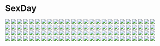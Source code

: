 # SexDay
![](https://konachan.com/image/641cf050f945a62440cb563fce9f9bb3/Konachan.com%20-%2059463%20bushidou_%28sekaiju%29%20gun%20nfb-zmc%20sekaiju_no_meikyuu%20sword%20weapon.jpg)
![](https://konachan.com/image/35e332106553d38324935703ffd2d47c/Konachan.com%20-%20166803%20ass%20beach%20bikini%20blue_hair%20blush%20green_eyes%20long_hair%20migumigu%20original%20ribbons%20swimsuit%20topless%20twintails%20water.jpg)
![](https://konachan.com/image/84c8a45f84467375d351f9414b28643b/Konachan.com%20-%2088549%20ass%20breasts%20cleavage%20fellatio%20monster_hunter.jpg)
![](https://konachan.com/jpeg/7d37084877685ac5c9f05695a8dd1795/Konachan.com%20-%20236238%20all_male%20animal%20male%20original%20penguin%20short_hair%20snow%20takamon9855.jpg)
![](https://konachan.com/jpeg/02888159dfb60604c5986ff511a9e864/Konachan.com%20-%20179138%20butterfly%20dress%20game_cg%20hapymaher%20koku%20long_hair%20panties%20tagme%20toriumi_arisu%20underwear.jpg)
![](https://konachan.com/image/4f939e00f54189cb655537e0be55bbae/Konachan.com%20-%20278419%20aqua_eyes%20blonde_hair%20blush%20close%20drink%20hanata%20hat%20long_hair%20rachel_gardner%20satsuriku_no_tenshi%20scarf.jpg)
![](https://konachan.com/image/8a1a493e546007248b30011ddbd56952/Konachan.com%20-%2099322%20hanasaki_tsubomi%20heartcatch_precure%21%20precure.jpg)
![](https://konachan.com/jpeg/308ec64d88105406e5d3428422af7c4c/Konachan.com%20-%2086178%20blonde_hair%20fang%20kuroi_nanako%20lucky_star%20white.jpg)
![](https://konachan.com/image/fdd80fb096ec8d1943f473e108eb6eed/Konachan.com%20-%2075029%20food%20fruit%20hajime%20hirasawa_ui%20k-on%21%20nakano_azusa%20strawberry%20suzuki_jun%20thighhighs.jpg)
![](https://konachan.com/jpeg/844ae38ff8c46b79038d6f4c451a55a9/Konachan.com%20-%20101000%20all_male%20headphones%20male%20sunglasses%20tagme%20tie.jpg)
![](https://konachan.com/image/6669e85169102bde4bbc66def1ffff2f/Konachan.com%20-%20220719%20anchovy%20combat_vehicle%20girls_und_panzer%20jinguu_%284839ms%29.jpg)
![](https://konachan.com/jpeg/b1d500b5d8c7f4fafc91bb0015df9726/Konachan.com%20-%20138663%20aqua_%28dolphin_divers%29%20dolphin_divers%20game_cg%20senomoto_hisashi.jpg)
![](https://konachan.com/image/4dd2caf1305057991b1b93a4f4e673c2/Konachan.com%20-%2068451%20blonde_hair%20clouds%20night%20sekirei%20signed%20sky%20stars%20tsukiumi%20water.jpg)
![](https://konachan.com/jpeg/e5a3b885ab37e2e271825a5449b58c44/Konachan.com%20-%20223318%202girls%20aki99%20ass%20blush%20breasts%20brown_eyes%20feathers%20flat_chest%20navel%20nipples%20papi%20pussy%20suu%20tentacles%20thighhighs%20uncensored%20wings%20yuri.jpg)
![](https://konachan.com/jpeg/8ea75d3f084a8b3639c821a75c024946/Konachan.com%20-%20164860%20blue_eyes%20erect_nipples%20fang%20gloves%20hachiyou%20long_hair%20marta_lualdi%20nopan%20orange_hair%20tagme%20tales_of_symphonia.jpg)
![](https://konachan.com/image/6bc1ad2573efc7ae5588a39686fe3444/Konachan.com%20-%2080364%20black_hair%20black_rock_shooter%20blue_eyes%20gun%20kuroi_mato%20long_hair%20scar%20shorts%20twintails%20weapon.jpg)
![](https://konachan.com/image/caabfd49af6419b9c2dc3ac90afa4e3c/Konachan.com%20-%2053610%20cc%20code_geass%20lelouch_lamperouge%20male.jpg)
![](https://konachan.com/jpeg/5e0c936809729b900e597d2c107c0ba8/Konachan.com%20-%20226396%20aliasing%20animal%20bird%20blush%20bow%20braids%20breasts%20building%20city%20cleavage%20collar%20dress%20flowers%20hat%20leaves%20no_bra%20original%20ribbons%20signed%20stairs%20water%20wink.jpg)
![](https://konachan.com/jpeg/dea6365bfe442e93d4c06d2bbcc7cf76/Konachan.com%20-%2086537%20chibi%20hat%20hinanawi_tenshi%20ibuki_suika%20kome_kuma%20long_hair%20nagae_iku%20short_hair%20touhou%20white.jpg)
![](https://konachan.com/image/1ec15eb9d1cf0c152ecd0bd3852cf9b1/Konachan.com%20-%20119455%20ekuesu%20hatsune_miku%20vocaloid.jpg)
![](https://konachan.com/image/2239d3dfe99fe60c5694bba36434b533/Konachan.com%20-%20156961%20konpaku_youmu%20shirosuzu%20touhou%20white_hair.jpg)
![](https://konachan.com/image/93dc4725154ea3d54ac2acad18056a7b/Konachan.com%20-%20235545%20goth-loli%20lolita_fashion%20original%20tagme_%28artist%29.jpg)
![](https://konachan.com/jpeg/472d4021d711e146155c09339266f106/Konachan.com%20-%20124510%20black_hair%20blush%20breasts%20feathers%20game_cg%20kisaragi_myau%20long_hair%20nanami_shion%20nipples%20open_shirt%20panties%20seifuku_tenshi%20underwear%20wings.jpg)
![](https://konachan.com/jpeg/2a32755d5af0a8a051ee059a9f1fdd54/Konachan.com%20-%2044495%20barefoot%20kokoro_hokenshitsu%20nude%20onsen%20sakashita_fubuki%20tagme.jpg)
![](https://konachan.com/image/5810817c2f4d195d4411036d32ced4e5/Konachan.com%20-%2087909%20breasts%20cleavage%20mogu%20no_bra%20open_shirt%20panties%20panty_%28character%29%20panty_pull%20panty_%26_stocking_with_garterbelt%20third-party_edit%20underwear.jpg)
![](https://konachan.com/image/55c19d7906ab57cbe33bdb5a8a11307b/Konachan.com%20-%2068949%20akebi_yusa%20blush%20canvas_3%20fang%20misakura_nankotsu.jpg)
![](https://konachan.com/image/d789566acab2dc2060d12c3d26177562/Konachan.com%20-%2023242%20animal%20bird%20bottle_fairy%20chiriri%20hororo%20kururu%20oboro%20pointed_ears%20sarara%20tokumi_yuiko.jpg)
![](https://konachan.com/image/35a66897f831a1d8eed02872534ff8b9/Konachan.com%20-%20289709%20aqua_eyes%20blonde_hair%20blush%20bow%20breasts%20choker%20cropped%20erect_nipples%20miko_92%20navel%20necklace%20nipples%20original%20see_through%20shorts%20twintails.jpg)
![](https://konachan.com/image/0ce54471fcee38ce2bf9c010fb87d31b/Konachan.com%20-%20133502%20amber%20darker_than_black%20hei%20kirihara_misaki%20tagme.jpg)
![](https://konachan.com/image/379d53313fd667b6bf8af17e0ef0f602/Konachan.com%20-%20102881%20apron%20food%20fuyu_no_rondo%20game_cg%20long_hair%20lumiaula_victoria%20yasuyuki.jpg)
![](https://konachan.com/jpeg/a774071ee38b36122e5468cf9dfaf6cd/Konachan.com%20-%2079296%20angel_ring%20game_cg%20moonstone%20panties%20tagme%20toomi_sana%20underwear%20wet.jpg)
![](https://konachan.com/jpeg/7170afa49cfc613b244ad62f7d601a9a/Konachan.com%20-%2036600%20close%20louise_fran%C3%A7oise_le_blanc_de_la_valli%C3%A8re%20vector%20zero_no_tsukaima.jpg)
![](https://konachan.com/jpeg/ee25f64a1445bd08ef4c01f3463d2637/Konachan.com%20-%20102190%20aisaka_tsugumi%20bed%20blonde_hair%20blue_eyes%20breasts%20fusataka_shikibu%20game_cg%20nipples%20panties%20renai_saimin%20school_uniform%20thighhighs%20twintails%20underwear.jpg)
![](https://konachan.com/image/dabf50d7d496ad566faecd932842071c/Konachan.com%20-%2015533%20alucard%20hellsing.jpg)
![](https://konachan.com/jpeg/89b7d7021e6c6971e3e44fa2c5fb2f59/Konachan.com%20-%20245361%20anthropomorphism%20bow%20brown_eyes%20brown_hair%20dx_%28dekusu%29%20kantai_collection%20kneehighs%20michishio_%28kancolle%29%20short_hair%20skirt.jpg)
![](https://konachan.com/image/95b6c8e445c8a5e87e612060c3bfdf87/Konachan.com%20-%20283526%20aqua_eyes%20blonde_hair%20choker%20garter%20gloves%20hat%20original%20rebe11%20thighhighs.jpg)
![](https://konachan.com/jpeg/01c22c060559848de95fc70d7822fcc7/Konachan.com%20-%20159326%20bed%20blonde_hair%20game_cg%20guardian_place%20hibarigaoka_itsuki%20hinata_mutsuki%20long_hair%20nipples%20no_bra%20see_through%20skyfish%20sleeping%20teddy_bear.jpg)
![](https://konachan.com/jpeg/9d4658877712cce9294baf16e2d5e0a4/Konachan.com%20-%2067544%205_nenme_no_houkago%20blush%20brown_hair%20kantoku%20kurumi_%28kantoku%29%20long_hair%20original%20purple_eyes%20ribbons%20scan%20scarf%20school_uniform%20thighhighs%20watermark.jpg)
![](https://konachan.com/image/f2a9a90b3190901be0a67ccac5c23c40/Konachan.com%20-%2029015%20animal_ears%20apple%20craft_lawrence%20dress%20food%20fruit%20gray_hair%20horo%20long_hair%20ookami_to_koushinryou%20orange_hair%20red_eyes%20short_hair%20tail%20white%20wolfgirl.jpg)
![](https://konachan.com/jpeg/984b2968e73f51fa7969f171d5f7b8ce/Konachan.com%20-%20183502%20animal_ears%20dress%20endless_dungeon%20game_cg%20kinta_%28distortion%29%20niko_temple%20panties%20rosebleu%20short_hair%20thighhighs%20underwear%20wink%20yellow_eyes.jpg)
![](https://konachan.com/jpeg/40d9f20ccfb15de021157baf229bee27/Konachan.com%20-%20271221%20aliasing%20azuma_yuki%20bikini%20blonde_hair%20blue_eyes%20blush%20breasts%20brown_eyes%20brown_hair%20cleavage%20long_hair%20navel%20necklace%20pink_eyes%20swimsuit%20twintails.jpg)
![](https://konachan.com/jpeg/cfab8215632250dee15c8eb6523632f0/Konachan.com%20-%2032199%20group%20ishizuki_koyori%20ishizuki_mana%20kamikawa_mayuko%20morimiya_aono%20shihou_matsuri%20sola%20white.jpg)
![](https://konachan.com/image/74193594749511ed7617b0acaa7a298e/Konachan.com%20-%20179684%20akira_hou%20amou_june%20dress%20elbow_gloves%20gloves%20long_hair%20pretty_rhythm%20pretty_rhythm_rainbow_live%20red_eyes%20twintails%20white_hair.jpg)
![](https://konachan.com/jpeg/87d011e8946c2be6e670bc467530ef2d/Konachan.com%20-%20149403%20aete_mushisuru_kimi_to_no_mirai_%7Erelay_broadcast%7E%20alcot%20bed%20game_cg%20red_eyes%20sawatari_nanagi%20tagme_%28artist%29.jpg)
![](https://konachan.com/jpeg/87b81cfad7a04a56c28ec907df600f70/Konachan.com%20-%20184667%20blue_hair%20demon%20flowers%20hatsune_miku%20horns%20japanese_clothes%20kimono%20long_hair%20moco_%28chaton315%29%20red_eyes%20skull%20twintails%20vocaloid.jpg)
![](https://konachan.com/image/c4472d841fc6265eed9ae396a022502f/Konachan.com%20-%2042174%20macross%20macross_frontier%20sheryl_nome.jpg)
![](https://konachan.com/jpeg/8f5774d75713304bf4d0449593385882/Konachan.com%20-%20143368%20akemi_homura%20black%20group%20kaname_madoka%20konataeru%20kyuubee%20meno%20mika_%281020mk%29%20miki_sayaka%20mizuki_%28koko_lost%29%20sakura_kyouko%20suburi%20tomoe_mami%20weapon.jpg)
![](https://konachan.com/image/457e9ddf186ceb21eaecb552c19bab48/Konachan.com%20-%20153823%20achikoaco%20animal_ears%20blue_eyes%20breasts%20bunnygirl%20cleavage%20long_hair%20megurine_luka%20pantyhose%20pink_hair%20vocaloid.jpg)
![](https://konachan.com/image/3e47cdf893ad1add9e9faa5d15a2567f/Konachan.com%20-%20142263%20animal%20bird%20clouds%20landscape%20nobody%20original%20rugo%20scenic%20water.jpg)
![](https://konachan.com/jpeg/9c1e1da86b1b46df73dd4260535de272/Konachan.com%20-%2074544%20flowers%20gloves%20hatsune_miku%20kitiyosi%20thighhighs%20twintails%20vocaloid.jpg)
![](https://konachan.com/image/a98a63cb9f3b2dff57d7dbc3df6549a0/Konachan.com%20-%2018310%20gray_hair%20hoshino_ruri%20long_hair%20martian_successor_nadesico%20twintails%20uniform%20yellow_eyes.jpg)
![](https://konachan.com/image/f569b73146e1cf23afefcb29ce57610f/Konachan.com%20-%2011701%20aqua_hair%20blush%20bow_%28weapon%29%20melody_of_oblivion%20orange_eyes%20school_uniform%20tone_requiem%20weapon%20zundarepon.jpg)
![](https://konachan.com/image/e431ec81feee24eb974fba419cbe92b6/Konachan.com%20-%20223432%20black_eyes%20black_hair%20blush%20choker%20cropped%20ilya_kuvshinov%20monochrome%20original%20short_hair%20wristwear.jpg)
![](https://konachan.com/image/6a8e9e5746f7188434aad1e7aed7c146/Konachan.com%20-%20282145%20blue_eyes%20bow%20brown_hair%20clouds%20love_live%21_sunshine%21%21%20phone%20reflection%20school_uniform%20shamakho%20short_hair%20signed%20sky%20sunset%20watanabe_you.jpg)
![](https://konachan.com/image/00ab4e6a0e6d31c6437401e628531add/Konachan.com%20-%20206843%20aqua_eyes%20aqua_hair%20breasts%20cleavage%20gloves%20gods%20jpeg_artifacts%20mask%20original%20pixiv_fantasia.jpg)
![](https://konachan.com/jpeg/820181d2211a1c28f20b02b2469c59b1/Konachan.com%20-%20257274%20aliasing%20christmas%20gochuumon_wa_usagi_desu_ka%3F%20kirima_sharo%20signed%20tagme_%28artist%29%20tedeza_rize.jpg)
![](https://konachan.com/jpeg/08057cc4755ef0c10dcda2d5a2a22841/Konachan.com%20-%2081929%20alcot%20cameltoe%20ezekiel%20game_cg%20osananajimi_wa_daitouryou%20purple_eyes%20school_swimsuit%20swimsuit%20wet%20wink.jpg)
![](https://konachan.com/image/0cbfc698bb66b8f5f8c76664f75f1741/Konachan.com%20-%20115705%20blue_hair%20dress%20genderswap%20hatsune_miku%20hatsune_mikuo%20long_hair%20mizutame_tori%20short_hair%20twintails%20vocaloid.jpg)
![](https://konachan.com/image/8a10545b27aeb2b2902a805d98d105c4/Konachan.com%20-%20280528%20breasts%20brown_hair%20cameltoe%20glasses%20gloves%20green_eyes%20navel%20nipples%20no_bra%20open_shirt%20pallad%20panties%20pantyhose%20shirt%20short_hair%20tie%20underwear.jpg)
![](https://konachan.com/jpeg/811564f8c84c14c00acc7f1d8810297a/Konachan.com%20-%2053727%20blue_eyes%20minagi_tsumuji%20natsuiro_straight%20pink_hair.jpg)
![](https://konachan.com/jpeg/601e2e8c6d83aeca3398604ac20e6b5a/Konachan.com%20-%20277612%20achiki%20barefoot%20black_hair%20cage%20clouds%20dress%20long_hair%20original%20purple_eyes%20sky.jpg)
![](https://konachan.com/jpeg/6600948327186bd73c992b7b00021ed8/Konachan.com%20-%2084208%20hatsune_miku%20kagamine_len%20kagamine_rin%20male%20twintails%20vocaloid.jpg)
![](https://konachan.com/image/5a6ecbfa262380995d622be42525a8a0/Konachan.com%20-%20204584%20bloomers%20breasts%20cleavage%20elsword%20headdress%20ignia_%28elsword%29%20long_hair%20orange_hair%20pink_hair%20ponytail%20spear%20tagme_%28artist%29%20thighhighs%20weapon%20wink.jpg)
![](https://konachan.com/image/e0f4337ab436ccb80241bb0a6cb679b5/Konachan.com%20-%2034150%20kitsu_chiri%20sayonara_zetsubou_sensei%20school_uniform.jpg)
![](https://konachan.com/image/a41b0b94c3139f53b4ff1d29a764d25f/Konachan.com%20-%20129670%20megurine_luka%20vocaloid.jpg)
![](https://konachan.com/image/603067dc29ecc14e1f2050cb878813fb/Konachan.com%20-%20233467%20aliasing%20ass%20bed%20black_hair%20blue_hair%20blush%20breasts%20brown_hair%20green_eyes%20hug%20long_hair%20navel%20nipples%20nude%20purple_eyes%20yellow_eyes%20zundarepon.jpg)
![](https://konachan.com/image/a5623dfa04c3f3c9f33727ea82853291/Konachan.com%20-%2056784%20megurine_luka%20vocaloid.jpg)
![](https://konachan.com/image/dae159b9b61d04e977de19377cbdf911/Konachan.com%20-%20235741%20cecilia_alcott%20charlotte_dunois%20huang_lingyin%20infinite_stratos%20laura_bodewig%20okiura%20orimura_chifuyu%20orimura_ichika%20shinonono_houki%20tagme%20yamada_maya.jpg)
![](https://konachan.com/image/ee2c71ee9dcb7b2a57d739e6ed9de6a6/Konachan.com%20-%2019273%20ass%20bed%20blush%20braids%20brown_hair%20long_hair%20maria-sama_ga_miteru%20same%20shimazu_yoshino%20signed%20twintails.jpg)
![](https://konachan.com/jpeg/058f5cab42daf1052e60773e004a8457/Konachan.com%20-%2018170%20kobushi_abiru%20sayonara_zetsubou_sensei.jpg)
![](https://konachan.com/image/6706e1ca4a08a5b78214afb0738591d9/Konachan.com%20-%2024417%20hakurei_reimu%20japanese_clothes%20katana%20kirisame_marisa%20konpaku_youmu%20miko%20myon%20saigyouji_yuyuko%20sword%20touhou%20tree%20weapon%20witch%20yukitaro.jpg)
![](https://konachan.com/image/06bd700f37f852ccbaa746f94e213c08/Konachan.com%20-%20170118%20black_hair%20blue_eyes%20blush%20jpeg_artifacts%20kill_la_kill%20matoi_ryuuko%20navel%20red_hair%20rff_%283_percent%29%20short_hair%20skirt%20sword%20underboob%20weapon.jpg)
![](https://konachan.com/image/4a5dbfe53f08159aa8cd41972ffacb46/Konachan.com%20-%2033810%20hinatabokko.jpg)
![](https://konachan.com/jpeg/1f5450d59e8d286cf63ee8d05e6b5af0/Konachan.com%20-%2045749%20gertrud_barkhorn%20strike_witches.jpg)
![](https://konachan.com/jpeg/0555722da42441c46120849a13ab4dd6/Konachan.com%20-%20296643%20bikini%20blue_eyes%20blue_hair%20blush%20bunnygirl%20cameltoe%20erect_nipples%20hanamiya_rarana%20kafuu_chino%20loli%20long_hair%20navel%20swimsuit%20tail%20thighhighs.jpg)
![](https://konachan.com/image/319fc7b4b1aadd1f236747aeca6d0c7b/Konachan.com%20-%2070839%20crossover%20flowers%20hatsune_miku%20japanese_clothes%20katekyou_hitman_reborn%20kimono%20male%20sawada_tsunayoshi%20twintails%20vocaloid.jpg)
![](https://konachan.com/jpeg/c0a0f5eee75b89d65a4680c136c77725/Konachan.com%20-%20287374%20breasts%20brown_hair%20dessert_soft%20game_cg%20hinamori_sakurako%20red_eyes%20satofuji_masato%20school_uniform%20skirt.jpg)
![](https://konachan.com/image/f77576c539ce6af36e3b6a12976bf8e2/Konachan.com%20-%20229550%20building%20cape%20final_fantasy%20final_fantasy_xiii%20garter%20gloves%20gun%20kishiyo%20lightning_farron%20pink_hair%20purple_eyes%20short_hair%20skirt%20weapon.jpg)
![](https://konachan.com/jpeg/12a0d793a70684937521155b6905f052/Konachan.com%20-%20153683%20tagme.jpg)
![](https://konachan.com/jpeg/6b46d592a400d32cd9922c0ff77d99ce/Konachan.com%20-%20182958%20duto%20fiora%20league_of_legends%20signed.jpg)
![](https://konachan.com/image/9c3ea266417d658252810cc75fb984f2/Konachan.com%20-%20263669%20aqua_eyes%20brown_hair%20cross%20fate_%28series%29%20fate_stay_night%20kibou%20long_hair%20signed%20skirt%20tattoo%20thighhighs%20tohsaka_rin%20twintails.jpg)
![](https://konachan.com/image/ce696b8e5a3accb2934ed962a7b0f671/Konachan.com%20-%2074658%20hatsune_miku%20miku_append%20twintails%20vocaloid.jpg)
![](https://konachan.com/image/c62758f03a59c395a453467241a02cc1/Konachan.com%20-%20213373%20blonde_hair%20bow%20cherry_blossoms%20fate_stay_night%20fate_%28series%29%20flowers%20gloves%20jpeg_artifacts%20katana%20petals%20short_hair%20sishenfan%20sword%20tree%20weapon.jpg)
![](https://konachan.com/image/1b62c4fb8ea7c10152266f78ae0fef4c/Konachan.com%20-%20196219%20animal%20apple%20barefoot%20book%20braids%20candy%20cat%20cotta%20dress%20food%20fruit%20green_eyes%20green_hair%20ice_cream%20long_hair%20ribbons%20twintails%20vocaloid%20watermark.jpg)
![](https://konachan.com/image/e3227a0c034c0d8b718bbb6c984af99c/Konachan.com%20-%20134999%20blonde_hair%20blue_eyes%20brown_hair%20crying%20flowers%20gary_%28ib%29%20green_eyes%20ib%20ib_%28ib%29%20long_hair%20rose%20shiitake_%28gensoudou%29%20short_hair%20tears.jpg)
![](https://konachan.com/image/960777061d47c7f4d2e9cbea96240f72/Konachan.com%20-%20296325%202girls%20anthropomorphism%20aqua_eyes%20blue_hair%20blush%20flat_chest%20hibiki_%28kancolle%29%20kantai_collection%20loli%20pantyhose%20signed%20tsubasa_tsubasa%20white_hair%20yuri.jpg)
![](https://konachan.com/image/ee5aa0098b2841f89c548a437f8a3c40/Konachan.com%20-%2098878%20blonde_hair%20flowers%20hana_%28mew%29%20kagamine_len%20kagamine_rin%20male%20vocaloid%20white.jpg)
![](https://konachan.com/image/2cae1be06b0d3b72e6eb238094261ea2/Konachan.com%20-%20148504%202girls%20barefoot%20blonde_hair%20blue_eyes%20blue_hair%20ddongu%20instrument%20original%20piano%20pointed_ears%20wings.jpg)
![](https://konachan.com/image/e66148583f0882e33f55690d3c766a4c/Konachan.com%20-%20303997%202girls%20aeolian_%28wlop%29%20armor%20black_hair%20celestia_%28wlop%29%20close%20ghostblade%20gray_hair%20long_hair%20pointed_ears%20ponytail%20wlop.jpg)
![](https://konachan.com/jpeg/ebc5a8358d381477c72440a79c413719/Konachan.com%20-%20218746%20breasts%20game_cg%20hayama_kazusa%20hime_jiru%20mitsuka_%28hime_jiru%29%20nipples.jpg)
![](https://konachan.com/image/02a980cb21dab0bbb878e094e9f8ee76/Konachan.com%20-%2079554%20alisa_ilinichina_amiella%20god_eater.jpg)
![](https://konachan.com/image/6cde1877efd0541b77ea6e618d22140b/Konachan.com%20-%20150477%20kirisame_marisa%20tagme_%28artist%29%20touhou%20witch.jpg)
![](https://konachan.com/image/549974f3502e8b0dd8d8f327518302a7/Konachan.com%20-%2012945%20close%20ergo_proxy%20re-l_mayer.jpg)
![](https://konachan.com/image/04bf217684dbdc6bede32561428059dc/Konachan.com%20-%20241506%20bb_%28fate%29%20cropped%20fate_grand_order%20fate_%28series%29%20obiwan%20xin_%28moehime%29.jpg)
![](https://konachan.com/image/01953c5c9b74769087fc0a0be000020e/Konachan.com%20-%20256184%20bell%20black_hair%20brown_eyes%20brown_hair%20cape%20christmas%20flowers%20glasses%20gloves%20group%20hat%20isuzu_hana%20long_hair%20santa_hat%20scan%20skirt%20teddy_bear%20watermark.jpg)
![](https://konachan.com/jpeg/6b485888b6be11165f69b8f2912efa0d/Konachan.com%20-%20173108%20anus%20blue_eyes%20blush%20breasts%20game_cg%20gloves%20natsume_eri%20nipples%20open_shirt%20pink_hair%20pussy%20ribbons%20short_hair%20skirt%20skirt_lift%20thighhighs%20uncensored.jpg)
![](https://konachan.com/jpeg/c90a93ed170ed280426e211438f379ec/Konachan.com%20-%20186516%20kaie_yuu%20necklace%20original.jpg)
![](https://konachan.com/image/613886e5abdd5fe637b2bcb01f4915f0/Konachan.com%20-%209141%20kobayashi_yuji%20tagme.jpg)
![](https://konachan.com/image/537375b81b35cb341ba441a3022415e2/Konachan.com%20-%20186782%202girls%20animal_ears%20breasts%20cleavage%20foxgirl%20league_of_legends%20long_hair%20multiple_tails%20nidalee%20ponytail%20ricegnat%20tail%20yellow_eyes%20yuri.jpg)
![](https://konachan.com/jpeg/c23edcafd3fcd5247d4e237b764e1512/Konachan.com%20-%20113309%20bikini_top%20blonde_hair%20breasts%20cleavage%20flowers%20fujisaki_rei%20hat%20long_hair%20original%20sunflower%20swimsuit.jpg)
